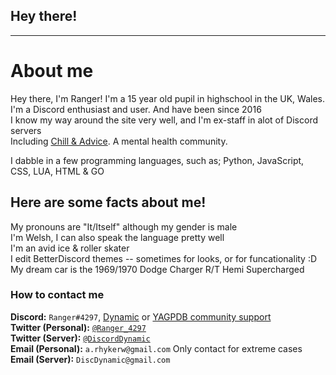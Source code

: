 ## Hey there!

 ---

# About me

Hey there, I'm Ranger!
I'm a 15 year old pupil in highschool in the UK, Wales.  
I'm a Discord enthusiast and user. And have been since 2016  
I know my way around the site very well, and I'm ex-staff in alot of Discord servers  
Including [Chill & Advice](https://discord.gg/advice). A mental health community.  

I dabble in a few programming languages, such as; Python, JavaScript, CSS, LUA, HTML & GO  

## Here are some facts about me! 

My pronouns are "It/Itself" although my gender is male  
I'm Welsh, I can also speak the language pretty well  
I'm an avid ice & roller skater  
I edit BetterDiscord themes -- sometimes for looks, or for funcationality :D  
My dream car is the 1969/1970 Dodge Charger R/T Hemi Supercharged

### How to contact me

**Discord:** `Ranger#4297`, [Dynamic](https://discord.gg/ekMQH384KC) or [YAGPDB community support](https://discord.com/invite/4udtcA5)  
**Twitter (Personal):** [`@Ranger_4297`](https://twitter.com/Ranger_4297)  
**Twitter (Server):** [`@DiscordDynamic`](https://twitter.com/DiscordDynamic)  
**Email (Personal):** `a.rhykerw@gmail.com` Only contact for extreme cases  
**Email (Server):** `DiscDynamic@gmail.com`  
